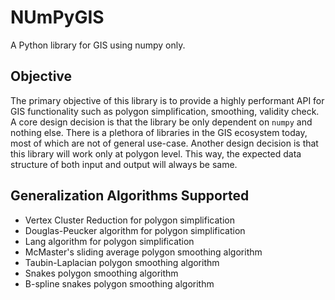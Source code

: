 # NUmPyGIS

A Python library for GIS using numpy only.

## Objective

The primary objective of this library is to provide a highly performant API for GIS functionality such as polygon simplification, smoothing, validity check. A core design decision is that the library be only dependent on `numpy` and nothing else. There is a plethora of libraries in the GIS ecosystem today, most of which are not of general use-case. Another design decision is that this library will work only at polygon level. This way, the expected data structure of both input and output will always be same.

## Generalization Algorithms Supported

* Vertex Cluster Reduction for polygon simplification
* Douglas-Peucker algorithm for polygon simplification
* Lang algorithm for polygon simplification
* McMaster's sliding average polygon smoothing algorithm
* Taubin-Laplacian polygon smoothing algorithm
* Snakes polygon smoothing algorithm
* B-spline snakes polygon smoothing algorithm
